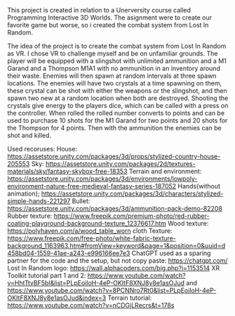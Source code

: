 This project is created in relation to a Unerversity course called Programming Interactive 3D Worlds.
The asignment were to create our favorite game but worse, so i created the combat system from Lost In Random.

The idea of the project is to create the combat system from Lost In Random as VR. I chose VR to challenge myself and be on unfamiliar grounds.
The player will be equipped with a slingshot with unlimited ammunition and a M1 Garand and a Thompson M1A1 with no ammunition in an inventory around their waste.
Enemies will then spawn at random intervals at three spawn locations.
The enemies will have two crystals at a time spawning on them, these crystal can be shot with either the weapons or the slingshot, and then spawn two new at a random location when both are destroyed.
Shooting the crystals give energy to the players dice, which can be called with a press on the controller.
When rolled the rolled number converts to points and can be used to purchase 10 shots for the M1 Garand for two points and 20 shots for the Thompson for 4 points.
Then with the ammunition the enemies can be shot and killed.

Used recoruses:
House: https://assetstore.unity.com/packages/3d/props/stylized-country-house-205553
Sky: https://assetstore.unity.com/packages/2d/textures-materials/sky/fantasy-skybox-free-18353
Terrain and environment: https://assetstore.unity.com/packages/3d/environments/lowpoly-environment-nature-free-medieval-fantasy-series-187052
Hands(without animation); https://assetstore.unity.com/packages/3d/characters/stylized-simple-hands-221297
Bullet: https://assetstore.unity.com/packages/3d/ammunition-pack-demo-82208
Rubber texture: https://www.freepik.com/premium-photo/red-rubber-coating-playground-background-texture_12376617.htm
Wood texture: https://polyhaven.com/a/wood_table_worn
cloth Texture: https://www.freepik.com/free-photo/white-fabric-texture-background_1163963.htm#fromView=keyword&page=1&position=0&uuid=d458bd04-1559-41ae-a243-e996166ee7e3
ChatGPT used as a sparing partner for the code and the setup, but not copy paste: https://chatgpt.com/
Lost In Random logo: https://wall.alphacoders.com/big.php?i=1153514
XR Toolkit tutorial part 1 and 2: https://www.youtube.com/watch?v=HhtTtvBF5bI&list=PLpEoiloH-4eP-OKItF8XNJ8y8e1asOJud and https://www.youtube.com/watch?v=8PCNNro7Rt0&list=PLpEoiloH-4eP-OKItF8XNJ8y8e1asOJud&index=3
Terrain tutorial: https://www.youtube.com/watch?v=nCDGjLRecrs&t=178s

